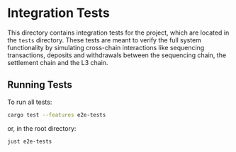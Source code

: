 # Integration Tests

This directory contains integration tests for the project, which are located in the `tests` directory.
These tests are meant to verify the full system functionality by simulating cross-chain interactions like sequencing transactions, deposits and withdrawals between the sequencing chain, the settlement chain and the L3 chain.

## Running Tests

To run all tests:

```bash
cargo test --features e2e-tests
```

or, in the root directory:

```bash
just e2e-tests
```
